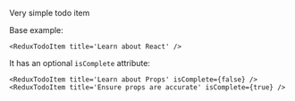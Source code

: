 Very simple todo item

Base example:
```
<ReduxTodoItem title='Learn about React' />
```

It has an optional `isComplete` attribute:
```
<ReduxTodoItem title='Learn about Props' isComplete={false} />
<ReduxTodoItem title='Ensure props are accurate' isComplete={true} />
```

